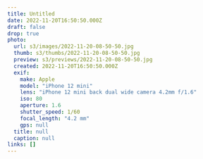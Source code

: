 ```yaml
---
title: Untitled
date: 2022-11-20T16:50:50.000Z
draft: false
drop: true
photo:
  url: s3/images/2022-11-20-08-50-50.jpg
  thumb: s3/thumbs/2022-11-20-08-50-50.jpg
  preview: s3/previews/2022-11-20-08-50-50.jpg
  created: 2022-11-20T16:50:50.000Z
  exif:
    make: Apple
    model: "iPhone 12 mini"
    lens: "iPhone 12 mini back dual wide camera 4.2mm f/1.6"
    iso: 80
    aperture: 1.6
    shutter_speed: 1/60
    focal_length: "4.2 mm"
    gps: null
  title: null
  caption: null
links: []
---
```

